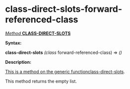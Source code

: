 class-direct-slots-forward-referenced-class
===========================================

[*Method* **CLASS-DIRECT-SLOTS**]()

**Syntax:**

**class-direct-slots** *(class* forward-referenced-class) => *()*

**Description:**

[This is a method on the generic function]()[class-direct-slots](class-direct-slots.md).

This method returns the empty list.
